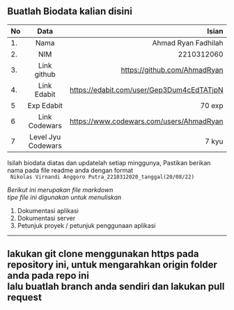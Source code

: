 **Buatlah Biodata kalian disini** <br />
----------------------------------------
|No | Data  | Isian|
|---|:-------:|------:|
|1. |Nama     | Ahmad Ryan Fadhilah |
|2.| NIM        |2210312060|
|3. |Link github | https://github.com/AhmadRyan |
|4.| Link Edabit | https://edabit.com/user/Gep3Dum4cEdTATjpN |
|5|Exp Edabit   | 70 exp  |
|6| Link Codewars|  https://www.codewars.com/users/AhmadRyan  |
|7| Level Jyu Codewars|7 kyu|

Isilah biodata diatas dan updatelah setiap minggunya,
Pastikan berikan nama pada file readme anda dengan format <br/>
`
Nikolas Virnandi Anggoro Putra_2210312020_tanggal(20/08/22)` 

*Berikut ini merupakan file markdown <br/> tipe file ini digunakan untuk menuliskan*
1. Dokumentasi aplikasi
2. Dokumentasi server
3. Petunjuk proyek / petunjuk penggunaan aplikasi
----
**lakukan git clone menggunakan https pada repository ini, untuk mengarahkan origin folder anda pada repo ini<br/> lalu buatlah branch anda sendiri dan lakukan pull request**
----
